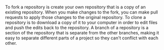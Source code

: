 To fork a repository is create your own repository that is a copy of an existing repository. When you make changes to the fork, you can make pull requests to apply those changes to the original repository.
To clone a repository is to download a copy of it to your computer in order to edit files and push the edits back to the repository.
A branch of a repository is a section of the repository that is separate from the other branches, making it easy to separate different parts of a project so they can't conflict with each other.